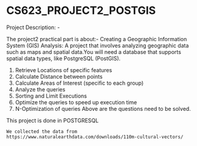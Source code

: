 # CS623_PROJECT2_POSTGIS
Project Description: -

The project2 practical part is about:-
                      Creating a Geographic Information System (GIS) Analysis: A project that involves analyzing geographic data such as maps and spatial data.You will need a database that supports spatial data types, like PostgreSQL (PostGIS).
                      
1. Retrieve Locations of specific features 
2. Calculate Distance between points 
3. Calculate Areas of Interest (specific to each group)
4. Analyze the queries 
5. Sorting and Limit Executions
6. Optimize the queries to speed up execution time 
7. N-Optimization of queries 
Above are the questions need to be solved.


This project is done in POSTGRESQL

    We collected the data from https://www.naturalearthdata.com/downloads/110m-cultural-vectors/

